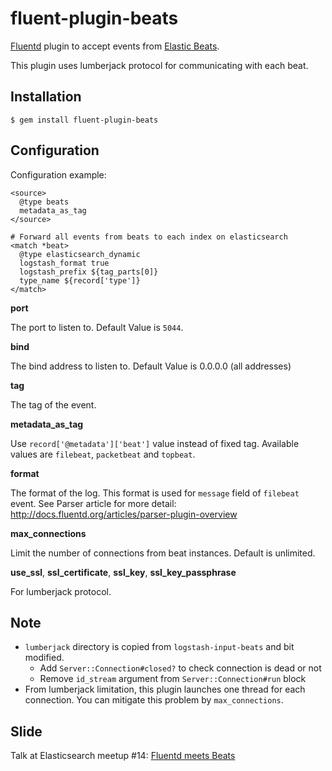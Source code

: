 # fluent-plugin-beats

[Fluentd](http://fluentd.org) plugin to accept events from [Elastic Beats](https://www.elastic.co/products/beats).

This plugin uses lumberjack protocol for communicating with each beat.

## Installation

    $ gem install fluent-plugin-beats

## Configuration

Configuration example:

    <source>
      @type beats
      metadata_as_tag
    </source>

    # Forward all events from beats to each index on elasticsearch
    <match *beat>
      @type elasticsearch_dynamic
      logstash_format true
      logstash_prefix ${tag_parts[0]}
      type_name ${record['type']}
    </match>

**port**

  The port to listen to. Default Value is `5044`.

**bind**

  The bind address to listen to. Default Value is 0.0.0.0 (all addresses)

**tag**

  The tag of the event.

**metadata_as_tag**

  Use `record['@metadata']['beat']` value instead of fixed tag. Available values are `filebeat`, `packetbeat` and `topbeat`.

**format**

  The format of the log. This format is used for `message` field of `filebeat` event. See Parser article for more detail: http://docs.fluentd.org/articles/parser-plugin-overview

**max_connections**

  Limit the number of connections from beat instances. Default is unlimited.

**use_ssl**, **ssl_certificate**, **ssl_key**, **ssl_key_passphrase**

  For lumberjack protocol.

## Note

* `lumberjack` directory is copied from `logstash-input-beats` and bit modified.
  * Add `Server::Connection#closed?` to check connection is dead or not
  * Remove `id_stream` argument from `Server::Connection#run` block
* From lumberjack limitation, this plugin launches one thread for each connection. You can mitigate this problem by `max_connections`.

## Slide

Talk at Elasticsearch meetup #14: [Fluentd meets Beats](http://www.slideshare.net/repeatedly/fluentpluginbeats-at-elasticsearch-meetup-14)
